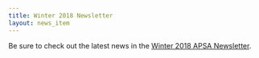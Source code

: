 ```yaml
---
title: Winter 2018 Newsletter
layout: news_item
---
```


Be sure to check out the latest news in the <a href="/assets/pdfs/2018-01-Newsletter.pdf">Winter 2018 APSA Newsletter</a>.

